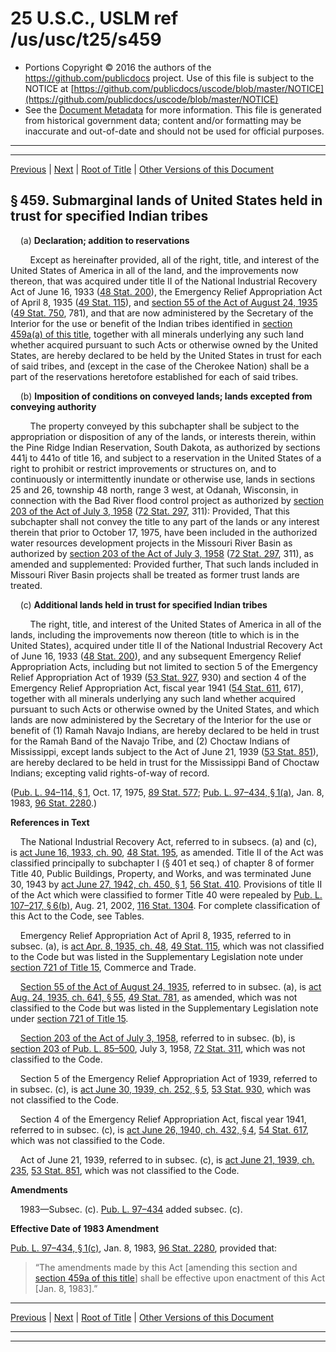 ---
---

# 25 U.S.C., USLM ref /us/usc/t25/s459

* Portions Copyright © 2016 the authors of the https://github.com/publicdocs project.
  Use of this file is subject to the NOTICE at [https://github.com/publicdocs/uscode/blob/master/NOTICE](https://github.com/publicdocs/uscode/blob/master/NOTICE)
* See the [Document Metadata](././../../../../..//README.md) for more information.
  This file is generated from historical government data; content and/or formatting may be inaccurate and out-of-date and should not be used for official purposes.

----------
----------

[Previous](./../../../../..//us/usc/t25/ch14/schIV/m__us_usc_t25_ch14_schIV.md) | [Next](./../../../../..//us/usc/t25/ch14/schIV/m__us_usc_t25_s459a.md) | [Root of Title](./../../../../../) | [Other Versions of this Document](https://publicdocs.github.io/go/links?ns=uslm&ref=%2Fus%2Fusc%2Ft25%2Fs459)

## § 459. Submarginal lands of United States held in trust for specified Indian tribes

    (a) __Declaration; addition to reservations__ 

        Except as hereinafter provided, all of the right, title, and interest of the United States of America in all of the land, and the improvements now thereon, that was acquired under title II of the National Industrial Recovery Act of June 16, 1933 ([48 Stat. 200][/us/stat/48/200]), the Emergency Relief Appropriation Act of April 8, 1935 ([49 Stat. 115][/us/stat/49/115]), and [section 55 of the Act of August 24, 1935][/us/act/1935-08-24/s55] ([49 Stat. 750][/us/stat/49/750], 781), and that are now administered by the Secretary of the Interior for the use or benefit of the Indian tribes identified in [section 459a(a) of this title][/us/usc/t25/s459a/a], together with all minerals underlying any such land whether acquired pursuant to such Acts or otherwise owned by the United States, are hereby declared to be held by the United States in trust for each of said tribes, and (except in the case of the Cherokee Nation) shall be a part of the reservations heretofore established for each of said tribes.

    (b) __Imposition of conditions on conveyed lands; lands excepted from conveying authority__ 

        The property conveyed by this subchapter shall be subject to the appropriation or disposition of any of the lands, or interests therein, within the Pine Ridge Indian Reservation, South Dakota, as authorized by sections 441j to 441o of title 16, and subject to a reservation in the United States of a right to prohibit or restrict improvements or structures on, and to continuously or intermittently inundate or otherwise use, lands in sections 25 and 26, township 48 north, range 3 west, at Odanah, Wisconsin, in connection with the Bad River flood control project as authorized by [section 203 of the Act of July 3, 1958][/us/act/1958-07-03/s203] ([72 Stat. 297][/us/stat/72/297], 311): Provided, That this subchapter shall not convey the title to any part of the lands or any interest therein that prior to October 17, 1975, have been included in the authorized water resources development projects in the Missouri River Basin as authorized by [section 203 of the Act of July 3, 1958][/us/act/1958-07-03/s203] ([72 Stat. 297][/us/stat/72/297], 311), as amended and supplemented: Provided further, That such lands included in Missouri River Basin projects shall be treated as former trust lands are treated.

    (c) __Additional lands held in trust for specified Indian tribes__ 

        The right, title, and interest of the United States of America in all of the lands, including the improvements now thereon (title to which is in the United States), acquired under title II of the National Industrial Recovery Act of June 16, 1933 ([48 Stat. 200][/us/stat/48/200]), and any subsequent Emergency Relief Appropriation Acts, including but not limited to section 5 of the Emergency Relief Appropriation Act of 1939 ([53 Stat. 927][/us/stat/53/927], 930) and section 4 of the Emergency Relief Appropriation Act, fiscal year 1941 ([54 Stat. 611][/us/stat/54/611], 617), together with all minerals underlying any such land whether acquired pursuant to such Acts or otherwise owned by the United States, and which lands are now administered by the Secretary of the Interior for the use or benefit of (1) Ramah Navajo Indians, are hereby declared to be held in trust for the Ramah Band of the Navajo Tribe, and (2) Choctaw Indians of Mississippi, except lands subject to the Act of June 21, 1939 ([53 Stat. 851][/us/stat/53/851]), are hereby declared to be held in trust for the Mississippi Band of Choctaw Indians; excepting valid rights-of-way of record.

([Pub. L. 94–114, § 1][/us/pl/94/114/s1], Oct. 17, 1975, [89 Stat. 577][/us/stat/89/577]; [Pub. L. 97–434, § 1(a)][/us/pl/97/434/s1/a], Jan. 8, 1983, [96 Stat. 2280][/us/stat/96/2280].)

 __References in Text__ 

    The National Industrial Recovery Act, referred to in subsecs. (a) and (c), is [act June 16, 1933, ch. 90][/us/act/1933-06-16/ch90], [48 Stat. 195][/us/stat/48/195], as amended. Title II of the Act was classified principally to subchapter I (§ 401 et seq.) of chapter 8 of former Title 40, Public Buildings, Property, and Works, and was terminated June 30, 1943 by [act June 27, 1942, ch. 450, § 1][/us/act/1942-06-27/ch450/s1], [56 Stat. 410][/us/stat/56/410]. Provisions of title II of the Act which were classified to former Title 40 were repealed by [Pub. L. 107–217, § 6(b)][/us/pl/107/217/s6/b], Aug. 21, 2002, [116 Stat. 1304][/us/stat/116/1304]. For complete classification of this Act to the Code, see Tables.

    Emergency Relief Appropriation Act of April 8, 1935, referred to in subsec. (a), is [act Apr. 8, 1935, ch. 48][/us/act/1935-04-08/ch48], [49 Stat. 115][/us/stat/49/115], which was not classified to the Code but was listed in the Supplementary Legislation note under [section 721 of Title 15][/us/usc/t15/s721], Commerce and Trade.

    [Section 55 of the Act of August 24, 1935][/us/act/1935-08-24/s55], referred to in subsec. (a), is [act Aug. 24, 1935, ch. 641, § 55][/us/act/1935-08-24/ch641/s55], [49 Stat. 781][/us/stat/49/781], as amended, which was not classified to the Code but was listed in the Supplementary Legislation note under [section 721 of Title 15][/us/usc/t15/s721].

    [Section 203 of the Act of July 3, 1958][/us/act/1958-07-03/s203], referred to in subsec. (b), is [section 203 of Pub. L. 85–500][/us/pl/85/500/s203], July 3, 1958, [72 Stat. 311][/us/stat/72/311], which was not classified to the Code.

    Section 5 of the Emergency Relief Appropriation Act of 1939, referred to in subsec. (c), is [act June 30, 1939, ch. 252, § 5][/us/act/1939-06-30/ch252/s5], [53 Stat. 930][/us/stat/53/930], which was not classified to the Code.

    Section 4 of the Emergency Relief Appropriation Act, fiscal year 1941, referred to in subsec. (c), is [act June 26, 1940, ch. 432, § 4][/us/act/1940-06-26/ch432/s4], [54 Stat. 617][/us/stat/54/617], which was not classified to the Code.

    Act of June 21, 1939, referred to in subsec. (c), is [act June 21, 1939, ch. 235][/us/act/1939-06-21/ch235], [53 Stat. 851][/us/stat/53/851], which was not classified to the Code.

 __Amendments__ 

    1983—Subsec. (c). [Pub. L. 97–434][/us/pl/97/434] added subsec. (c).

 __Effective Date of 1983 Amendment__ 

[Pub. L. 97–434, § 1(c)][/us/pl/97/434/s1/c], Jan. 8, 1983, [96 Stat. 2280][/us/stat/96/2280], provided that: 

> “The amendments made by this Act \[amending this section and [section 459a of this title][/us/usc/t25/s459a]\] shall be effective upon enactment of this Act \[Jan. 8, 1983\].”

----------

[Previous](./../../../../..//us/usc/t25/ch14/schIV/m__us_usc_t25_ch14_schIV.md) | [Next](./../../../../..//us/usc/t25/ch14/schIV/m__us_usc_t25_s459a.md) | [Root of Title](./../../../../../) | [Other Versions of this Document](https://publicdocs.github.io/go/links?ns=uslm&ref=%2Fus%2Fusc%2Ft25%2Fs459)

----------
----------

[/us/stat/48/200]: https://publicdocs.github.io/go/links?ns=uslm&ref=%2Fus%2Fstat%2F48%2F200
[/us/stat/49/115]: https://publicdocs.github.io/go/links?ns=uslm&ref=%2Fus%2Fstat%2F49%2F115
[/us/act/1935-08-24/s55]: https://publicdocs.github.io/go/links?ns=uslm&ref=%2Fus%2Fact%2F1935-08-24%2Fs55
[/us/stat/49/750]: https://publicdocs.github.io/go/links?ns=uslm&ref=%2Fus%2Fstat%2F49%2F750
[/us/usc/t25/s459a/a]: https://publicdocs.github.io/go/links?ns=uslm&ref=%2Fus%2Fusc%2Ft25%2Fs459a%2Fa
[/us/act/1958-07-03/s203]: https://publicdocs.github.io/go/links?ns=uslm&ref=%2Fus%2Fact%2F1958-07-03%2Fs203
[/us/stat/72/297]: https://publicdocs.github.io/go/links?ns=uslm&ref=%2Fus%2Fstat%2F72%2F297
[/us/act/1958-07-03/s203]: https://publicdocs.github.io/go/links?ns=uslm&ref=%2Fus%2Fact%2F1958-07-03%2Fs203
[/us/stat/72/297]: https://publicdocs.github.io/go/links?ns=uslm&ref=%2Fus%2Fstat%2F72%2F297
[/us/stat/48/200]: https://publicdocs.github.io/go/links?ns=uslm&ref=%2Fus%2Fstat%2F48%2F200
[/us/stat/53/927]: https://publicdocs.github.io/go/links?ns=uslm&ref=%2Fus%2Fstat%2F53%2F927
[/us/stat/54/611]: https://publicdocs.github.io/go/links?ns=uslm&ref=%2Fus%2Fstat%2F54%2F611
[/us/stat/53/851]: https://publicdocs.github.io/go/links?ns=uslm&ref=%2Fus%2Fstat%2F53%2F851
[/us/pl/94/114/s1]: https://publicdocs.github.io/go/links?ns=uslm&ref=%2Fus%2Fpl%2F94%2F114%2Fs1
[/us/stat/89/577]: https://publicdocs.github.io/go/links?ns=uslm&ref=%2Fus%2Fstat%2F89%2F577
[/us/pl/97/434/s1/a]: https://publicdocs.github.io/go/links?ns=uslm&ref=%2Fus%2Fpl%2F97%2F434%2Fs1%2Fa
[/us/stat/96/2280]: https://publicdocs.github.io/go/links?ns=uslm&ref=%2Fus%2Fstat%2F96%2F2280
[/us/act/1933-06-16/ch90]: https://publicdocs.github.io/go/links?ns=uslm&ref=%2Fus%2Fact%2F1933-06-16%2Fch90
[/us/stat/48/195]: https://publicdocs.github.io/go/links?ns=uslm&ref=%2Fus%2Fstat%2F48%2F195
[/us/act/1942-06-27/ch450/s1]: https://publicdocs.github.io/go/links?ns=uslm&ref=%2Fus%2Fact%2F1942-06-27%2Fch450%2Fs1
[/us/stat/56/410]: https://publicdocs.github.io/go/links?ns=uslm&ref=%2Fus%2Fstat%2F56%2F410
[/us/pl/107/217/s6/b]: https://publicdocs.github.io/go/links?ns=uslm&ref=%2Fus%2Fpl%2F107%2F217%2Fs6%2Fb
[/us/stat/116/1304]: https://publicdocs.github.io/go/links?ns=uslm&ref=%2Fus%2Fstat%2F116%2F1304
[/us/act/1935-04-08/ch48]: https://publicdocs.github.io/go/links?ns=uslm&ref=%2Fus%2Fact%2F1935-04-08%2Fch48
[/us/stat/49/115]: https://publicdocs.github.io/go/links?ns=uslm&ref=%2Fus%2Fstat%2F49%2F115
[/us/usc/t15/s721]: https://publicdocs.github.io/go/links?ns=uslm&ref=%2Fus%2Fusc%2Ft15%2Fs721
[/us/act/1935-08-24/s55]: https://publicdocs.github.io/go/links?ns=uslm&ref=%2Fus%2Fact%2F1935-08-24%2Fs55
[/us/act/1935-08-24/ch641/s55]: https://publicdocs.github.io/go/links?ns=uslm&ref=%2Fus%2Fact%2F1935-08-24%2Fch641%2Fs55
[/us/stat/49/781]: https://publicdocs.github.io/go/links?ns=uslm&ref=%2Fus%2Fstat%2F49%2F781
[/us/usc/t15/s721]: https://publicdocs.github.io/go/links?ns=uslm&ref=%2Fus%2Fusc%2Ft15%2Fs721
[/us/act/1958-07-03/s203]: https://publicdocs.github.io/go/links?ns=uslm&ref=%2Fus%2Fact%2F1958-07-03%2Fs203
[/us/pl/85/500/s203]: https://publicdocs.github.io/go/links?ns=uslm&ref=%2Fus%2Fpl%2F85%2F500%2Fs203
[/us/stat/72/311]: https://publicdocs.github.io/go/links?ns=uslm&ref=%2Fus%2Fstat%2F72%2F311
[/us/act/1939-06-30/ch252/s5]: https://publicdocs.github.io/go/links?ns=uslm&ref=%2Fus%2Fact%2F1939-06-30%2Fch252%2Fs5
[/us/stat/53/930]: https://publicdocs.github.io/go/links?ns=uslm&ref=%2Fus%2Fstat%2F53%2F930
[/us/act/1940-06-26/ch432/s4]: https://publicdocs.github.io/go/links?ns=uslm&ref=%2Fus%2Fact%2F1940-06-26%2Fch432%2Fs4
[/us/stat/54/617]: https://publicdocs.github.io/go/links?ns=uslm&ref=%2Fus%2Fstat%2F54%2F617
[/us/act/1939-06-21/ch235]: https://publicdocs.github.io/go/links?ns=uslm&ref=%2Fus%2Fact%2F1939-06-21%2Fch235
[/us/stat/53/851]: https://publicdocs.github.io/go/links?ns=uslm&ref=%2Fus%2Fstat%2F53%2F851
[/us/pl/97/434]: https://publicdocs.github.io/go/links?ns=uslm&ref=%2Fus%2Fpl%2F97%2F434
[/us/pl/97/434/s1/c]: https://publicdocs.github.io/go/links?ns=uslm&ref=%2Fus%2Fpl%2F97%2F434%2Fs1%2Fc
[/us/stat/96/2280]: https://publicdocs.github.io/go/links?ns=uslm&ref=%2Fus%2Fstat%2F96%2F2280
[/us/usc/t25/s459a]: https://publicdocs.github.io/go/links?ns=uslm&ref=%2Fus%2Fusc%2Ft25%2Fs459a


